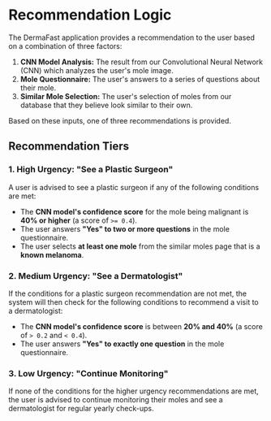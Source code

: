 # Recommendation Logic

The DermaFast application provides a recommendation to the user based on a combination of three factors:

1.  **CNN Model Analysis:** The result from our Convolutional Neural Network (CNN) which analyzes the user's mole image.
2.  **Mole Questionnaire:** The user's answers to a series of questions about their mole.
3.  **Similar Mole Selection:** The user's selection of moles from our database that they believe look similar to their own.

Based on these inputs, one of three recommendations is provided.

## Recommendation Tiers

### 1. High Urgency: "See a Plastic Surgeon"

A user is advised to see a plastic surgeon if any of the following conditions are met:

*   The **CNN model's confidence score** for the mole being malignant is **40% or higher** (a score of `>= 0.4`).
*   The user answers **"Yes" to two or more questions** in the mole questionnaire.
*   The user selects **at least one mole** from the similar moles page that is a **known melanoma**.

### 2. Medium Urgency: "See a Dermatologist"

If the conditions for a plastic surgeon recommendation are not met, the system will then check for the following conditions to recommend a visit to a dermatologist:

*   The **CNN model's confidence score** is between **20% and 40%** (a score of `> 0.2` and `< 0.4`).
*   The user answers **"Yes" to exactly one question** in the mole questionnaire.

### 3. Low Urgency: "Continue Monitoring"

If none of the conditions for the higher urgency recommendations are met, the user is advised to continue monitoring their moles and see a dermatologist for regular yearly check-ups.
